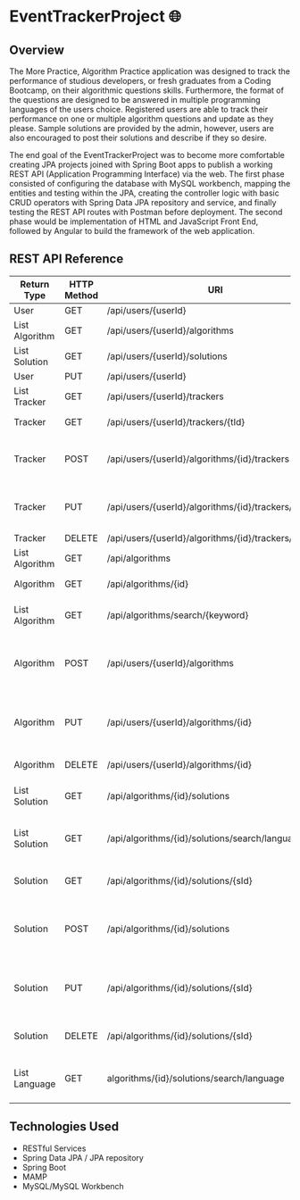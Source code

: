 # EventTrackerProject 🌐

## Overview
The More Practice, Algorithm Practice application was designed to track the performance of studious developers, or fresh graduates from a Coding Bootcamp, on their algorithmic questions skills. Furthermore, the format of the questions are designed to be answered in multiple programming languages of the users choice. Registered users are able to track their performance on one or multiple algorithm questions and update as they please. Sample solutions are provided by the admin, however, users are also encouraged to post their solutions and describe if they so desire.

The end goal of the EventTrackerProject was to become more comfortable creating JPA projects joined with Spring Boot apps to publish a working REST API (Application Programming Interface) via the web. The first phase consisted of configuring the database with MySQL workbench, mapping the entities and testing within the JPA, creating the controller logic with basic CRUD operators with Spring Data JPA repository and service, and finally testing the REST API routes with Postman before deployment. The second phase would be implementation of HTML and JavaScript Front End, followed by Angular to build the framework of the web application.

## REST API Reference
| Return Type      | HTTP Method | URI                  | Purpose            |
|------------------|-------------|----------------------|----------------------------------|
| User            | GET         | /api/users/{userId}  |         Retrieve User      |
| List Algorithm            | GET         | /api/users/{userId}/algorithms  |        Retrieve User Algorithms      |
| List Solution            | GET         | /api/users/{userId}/solutions  |        Retrieve User Solutions      |
| User            | PUT         | /api/users/{userId}  |        Update User      |
| List Tracker            | GET         | /api/users/{userId}/trackers  |         Retrieve User Trackers      |
| Tracker            | GET         | /api/users/{userId}/trackers/{tId}  |         Retrieve a Tracker      |
| Tracker            | POST         | /api/users/{userId}/algorithms/{id}/trackers  |   Create Tracker   @RequestBody: Tracker, userId, id    |
| Tracker            | PUT         | /api/users/{userId}/algorithms/{id}/trackers/{tId}  |    Update Tracker   @RequestBody: Tracker, userId, id, tId    |
| Tracker            | DELETE         | /api/users/{userId}/algorithms/{id}/trackers/{tId}  |        Update Tracker      |
| List Algorithm            | GET         | /api/algorithms |           Retrieve Algorithms      |
| Algorithm            | GET         | /api/algorithms/{id} |           Retrieve a Algorithm      |
| List Algorithm            | GET       | /api/algorithms/search/{keyword} |          Search Algorithm  with keyword    |
| Algorithm            | POST         | /api/users/{userId}/algorithms |   Create a Algorithm  @RequestBody: Algorithm, userId    |
| Algorithm            | PUT         | /api/users/{userId}/algorithms/{id} |  Update a Algorithm   @RequestBody: Algorithm, id, userId   |
| Algorithm            | DELETE       | /api/users/{userId}/algorithms/{id} |   Delete a Algorithm      |
| List Solution             | GET       | /api/algorithms/{id}/solutions |   Retrieve Algorithm Solutions     |
| List Solution             | GET       | /api/algorithms/{id}/solutions/search/language/{lId} |   Retrieve Algorithm Solutions by Language    |
| Solution            | GET       | /api/algorithms/{id}/solutions/{sId} | Retrieve a Algorithm Solution    |
| Solution            | POST       | /api/algorithms/{id}/solutions |  Create a Algorithm Solution   @RequestBody: Solution, id |
| Solution            | PUT       | /api/algorithms/{id}/solutions/{sId} |  Update a Algorithm Solution   @RequestBody: Solution, id, sId |
| Solution            | DELETE       | /api/algorithms/{id}/solutions/{sId} |  Delete a Algorithm Solution    |
| List Language             | GET       | algorithms/{id}/solutions/search/language |  Retrieve Languages of Algorithm Solution   |



## Technologies Used
* RESTful Services
* Spring Data JPA / JPA repository
* Spring Boot
* MAMP
* MySQL/MySQL Workbench
